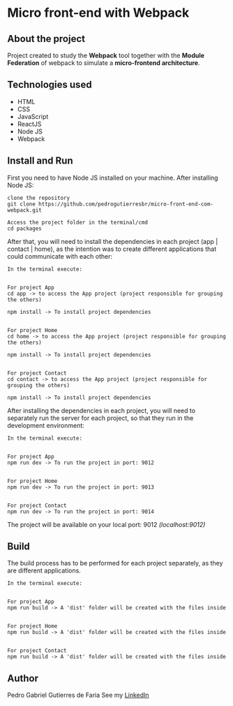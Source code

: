 # Micro front-end with Webpack

## About the project

Project created to study the **Webpack** tool together with the **Module Federation** of webpack to simulate a **micro-frontend architecture**.

## Technologies used

-   HTML
-   CSS
-   JavaScript
-   ReactJS
-   Node JS
-   Webpack

## Install and Run

First you need to have Node JS installed on your machine.
After installing Node JS:

```README
clone the repository
git clone https://github.com/pedrogutierresbr/micro-front-end-com-webpack.git

Access the project folder in the terminal/cmd
cd packages
```

After that, you will need to install the dependencies in each project (app | contact | home), as the intention was to create different applications that could communicate with each other:

```
In the terminal execute:


For project App
cd app -> to access the App project (project responsible for grouping the others) 

npm install -> To install project dependencies


For project Home 
cd home -> to access the App project (project responsible for grouping the others) 

npm install -> To install project dependencies


For project Contact
cd contact -> to access the App project (project responsible for grouping the others) 

npm install -> To install project dependencies
```

After installing the dependencies in each project, you will need to separately run the server for each project, so that they run in the development environment:

```
In the terminal execute:


For project App
npm run dev -> To run the project in port: 9012


For project Home 
npm run dev -> To run the project in port: 9013


For project Contact
npm run dev -> To run the project in port: 9014
```

The project will be available on your local port: 9012 *(localhost:9012)*

## Build

The build process has to be performed for each project separately, as they are different applications.

```
In the terminal execute:


For project App
npm run build -> A 'dist' folder will be created with the files inside


For project Home 
npm run build -> A 'dist' folder will be created with the files inside


For project Contact
npm run build -> A 'dist' folder will be created with the files inside
```

## Author

Pedro Gabriel Gutierres de Faria
See my [LinkedIn](https://www.linkedin.com/in/pedro-gutierres/)
